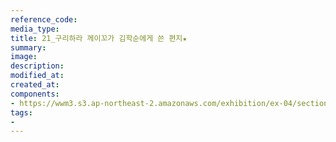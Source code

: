 ```yaml
---
reference_code:
media_type:
title: 21_구리하라 께이꼬가 김학순에게 쓴 편지★
summary:
image:
description:
modified_at:
created_at:
components:
- https://wwm3.s3.ap-northeast-2.amazonaws.com/exhibition/ex-04/section-02/21_구리하라+께이꼬가+김학순에게+쓴+편지★.jpg
tags:
-
---
```

